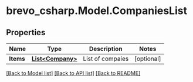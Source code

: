 # brevo_csharp.Model.CompaniesList
## Properties

Name | Type | Description | Notes
------------ | ------------- | ------------- | -------------
**Items** | [**List&lt;Company&gt;**](Company.md) | List of compaies | [optional] 

[[Back to Model list]](../README.md#documentation-for-models) [[Back to API list]](../README.md#documentation-for-api-endpoints) [[Back to README]](../README.md)

